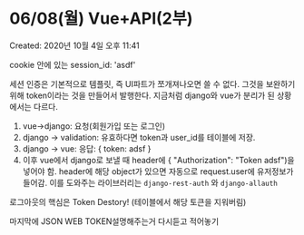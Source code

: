 # 06/08(월) Vue+API(2부)

Created: 2020년 10월 4일 오후 11:41

cookie 안에 있는 session_id: 'asdf'

세션 인증은 기본적으로 템플릿, 즉 UI파트가 쪼개져나오면 쓸 수 없다. 그것을 보완하기 위해 token이라는 것을 만들어서 발행한다. 지금처럼 django와 vue가 분리가 된 상황에서는 다르다.

1. vue→django: 요청(회원가입 또는 로그인)
2. django → validation: 유효하다면 token과 user_id를 테이블에 저장.
3. django → vue: 응답: { token: adsf }
4. 이후 vue에서 django로 보낼 때 header에 { "Authorization": "Token adsf")을 넣어야 함. header에 해당 object가 있으면 자동으로 request.user에 유저정보가 들어감. 이를 도와주는 라이브러리는 `django-rest-auth` 와 `django-allauth`

로그아웃의 핵심은 Token Destory! (테이블에서 해당 토큰을 지워버림)

마지막에 JSON WEB TOKEN설명해주는거 다시듣고 적어놓기